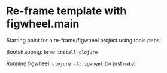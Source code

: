 # Re-frame template with figwheel.main

Starting point for a re-frame/figwheel project using tools.deps.

Bootstrapping: `brew install clojure`

Running figwheel: `clojure -A:figwheel` (or just `make`)
